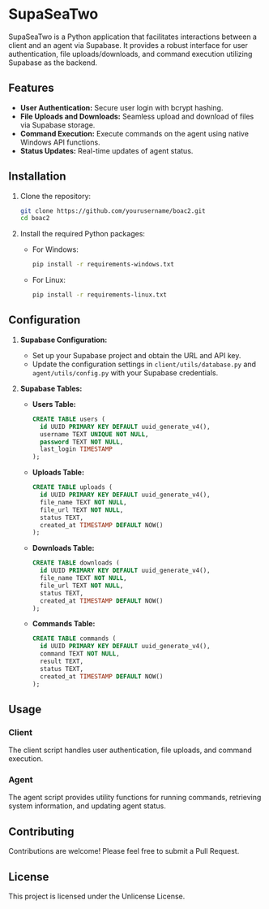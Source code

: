 # SupaSeaTwo

SupaSeaTwo is a Python application that facilitates interactions between a client and an agent via Supabase. It provides a robust interface for user authentication, file uploads/downloads, and command execution utilizing Supabase as the backend.

## Features

- **User Authentication:** Secure user login with bcrypt hashing.
- **File Uploads and Downloads:** Seamless upload and download of files via Supabase storage.
- **Command Execution:** Execute commands on the agent using native Windows API functions.
- **Status Updates:** Real-time updates of agent status.

## Installation

1. Clone the repository:
    ```sh
    git clone https://github.com/yourusername/boac2.git
    cd boac2
    ```

2. Install the required Python packages:

    - For Windows:
        ```sh
        pip install -r requirements-windows.txt
        ```

    - For Linux:
        ```sh
        pip install -r requirements-linux.txt
        ```

## Configuration

1. **Supabase Configuration:**
   - Set up your Supabase project and obtain the URL and API key.
   - Update the configuration settings in `client/utils/database.py` and `agent/utils/config.py` with your Supabase credentials.

2. **Supabase Tables:**
   - **Users Table:**
     ```sql
     CREATE TABLE users (
       id UUID PRIMARY KEY DEFAULT uuid_generate_v4(),
       username TEXT UNIQUE NOT NULL,
       password TEXT NOT NULL,
       last_login TIMESTAMP
     );
     ```

   - **Uploads Table:**
     ```sql
     CREATE TABLE uploads (
       id UUID PRIMARY KEY DEFAULT uuid_generate_v4(),
       file_name TEXT NOT NULL,
       file_url TEXT NOT NULL,
       status TEXT,
       created_at TIMESTAMP DEFAULT NOW()
     );
     ```

   - **Downloads Table:**
     ```sql
     CREATE TABLE downloads (
       id UUID PRIMARY KEY DEFAULT uuid_generate_v4(),
       file_name TEXT NOT NULL,
       file_url TEXT NOT NULL,
       status TEXT,
       created_at TIMESTAMP DEFAULT NOW()
     );
     ```

   - **Commands Table:**
     ```sql
     CREATE TABLE commands (
       id UUID PRIMARY KEY DEFAULT uuid_generate_v4(),
       command TEXT NOT NULL,
       result TEXT,
       status TEXT,
       created_at TIMESTAMP DEFAULT NOW()
     );
     ```

## Usage

### Client

The client script handles user authentication, file uploads, and command execution.

### Agent

The agent script provides utility functions for running commands, retrieving system information, and updating agent status.

## Contributing

Contributions are welcome! Please feel free to submit a Pull Request.

## License

This project is licensed under the Unlicense License.
